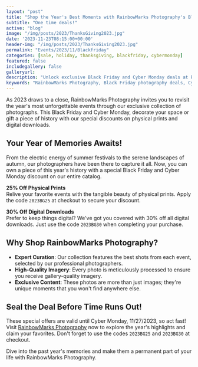 ```yaml
---
layout: "post"
title: "Shop the Year's Best Moments with RainbowMarks Photography's Black Friday & Cyber Monday Sales!"
subtitle: "One time deals!"
active: "blog"
image: "/img/posts/2023/ThanksGiving2023.jpg"
date: '2023-11-23T08:15:00+00:00'
header-img: "/img/posts/2023/ThanksGiving2023.jpg"
permalink: "Events/2023/11/Blackfriday"
categories: [sale, holiday, thanksgiving, blackfriday, cybermonday]
featured: false
includegallery: false
galleryurl: 
description: "Unlock exclusive Black Friday and Cyber Monday deals at RainbowMarks Photography! Save on a curated selection of 2023's event photos with codes 2023BG25 for prints and 2023BG30 for digital downloads. Shop now and preserve your memories!"
keywords: "RainbowMarks Photography, Black Friday photography deals, Cyber Monday photo discounts, event photography sale, photography discount codes, professional photo prints, digital photo downloads, exclusive photography offers, 2023 event highlights, photography specials"
---
```


As 2023 draws to a close, RainbowMarks Photography invites you to revisit the year's most unforgettable events through our exclusive collection of photographs. This Black Friday and Cyber Monday, decorate your space or gift a piece of history with our special discounts on physical prints and digital downloads.

## Your Year of Memories Awaits!

From the electric energy of summer festivals to the serene landscapes of autumn, our photographers have been there to capture it all. Now, you can own a piece of this year's history with a special Black Friday and Cyber Monday discount on our entire catalog.

**25% Off Physical Prints**  
Relive your favorite events with the tangible beauty of physical prints. Apply the code `2023BG25` at checkout to secure your discount.

**30% Off Digital Downloads**  
Prefer to keep things digital? We've got you covered with 30% off all digital downloads. Just use the code `2023BG30` when completing your purchase.


## Why Shop RainbowMarks Photography?
- **Expert Curation**: Our collection features the best shots from each event, selected by our professional photographers.
- **High-Quality Imagery**: Every photo is meticulously processed to ensure you receive gallery-quality imagery.
- **Exclusive Content**: These photos are more than just images; they're unique moments that you won't find anywhere else.

## Seal the Deal Before Time Runs Out!

These special offers are valid until Cyber Monday, 11/27/2023, so act fast! Visit [RainbowMarks Photography](https://photos.rainbowmarks.com/) now to explore the year's highlights and claim your favorites. Don't forget to use the codes `2023BG25` and `2023BG30` at checkout.

Dive into the past year's memories and make them a permanent part of your life with RainbowMarks Photography.
